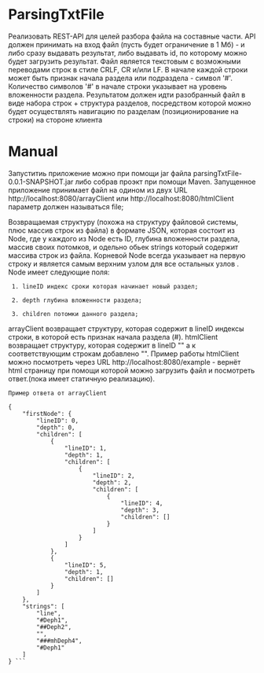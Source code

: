 # ParsingTxtFile
 Реализовать REST-API для целей разбора файла на составные части. API должен принимать на вход файл (пусть будет ограничение в 1 Мб) - и либо сразу выдавать результат, либо выдавать id, по которому можно будет загрузить результат. Файл является текстовым с возможными переводами строк в стиле CRLF, CR и/или LF. В начале каждой строки может быть признак начала раздела или подраздела - символ '#'. Количество символов '#' в начале строки указывает на уровень вложенности раздела. Результатом должен идти разобранный файл в виде набора строк + структура разделов, посредством которой можно будет осуществлять навигацию по разделам (позиционирование на строки) на стороне клиента

# Manual
Запуститиь приложение можно при помощи jar файла parsingTxtFile-0.0.1-SNAPSHOT.jar либо собрав проэкт при помощи Maven.
  Запущенное приложение принимает файл на одином из двух URL http://localhost:8080/arrayClient или http://localhost:8080/htmlClient параметр должен называться file; 

  Возвращаемая структуру (похожа на структуру файловой системы, плюс массив строк из файла) в формате JSON, которая состоит из Node,  где у каждого из Node есть ID, глубина вложенности раздела, массив своих потомков, и одельно обьек strings который содержит массива строк из файла. 
  Корневой Node всегда указывает на первую строку и является самым верхним узлом для все остальных узлов .	 
  Node имеет следующие поля:
 
	 1. lineID индекс сроки которая начинает новый раздел; 

	 2. depth глубина вложенности раздела; 

	 3. children потомки данного раздела; 

arrayClient возвращает структуру, которая содержит в lineID индексы строки, в которой есть признак начала раздела (#).
htmlClient возвращает структуру, которая содержит в lineID "<a href="#ID"></a>" а к соответствующим строкам добавлено "<a name="ID"></a>". 
Пример работы htmlClient можно посмотреть через URL http://localhost:8080/example - вернёт html страницу при помощи которой можно загрузить файл и посмотреть ответ.(пока имеет статичную реализацию).

	Пример ответа от arrayClient 
```_
{
    "firstNode": {
        "lineID": 0,
        "depth": 0,
        "children": [
            {
                "lineID": 1,
                "depth": 1,
                "children": [
                    {
                        "lineID": 2,
                        "depth": 2,
                        "children": [
                            {
                                "lineID": 4,
                                "depth": 3,
                                "children": []
                            }
                        ]
                    }
                ]
            },
            {
                "lineID": 5,
                "depth": 1,
                "children": []
            }
        ]
    },
    "strings": [
        "line",
        "#Deph1",
        "##Deph2",
        "",
        "###mhDeph4",
        "#Deph1"
    ]
} ```
